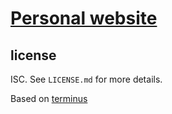 # [Personal website](https://linnenberg.dev)

## license

ISC. See `LICENSE.md` for more details.

Based on [terminus](https://github.com/ebkalderon/terminus)
